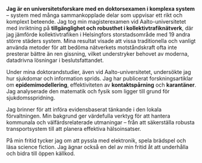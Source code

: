 **Jag är en universitetsforskare med en doktorsexamen i komplexa system** – system med många sammankopplade delar som uppvisar ett rikt och komplext beteende. Jag tog min magisterexamen vid Aalto-universitetet med inriktning på **tillgänglighet och robusthet i kollektivtrafiknätverk**, där jag jämförde kollektivtrafiken i Helsingfors storstadsområde med 19 andra större städers system. Mina resultat visade att vissa traditionella och vanligt använda metoder för att bedöma nätverkets motståndskraft ofta inte presterar bättre än ren gissning, vilket understryker behovet av moderna, datadrivna lösningar i beslutsfattandet.

Under mina doktorandstudier, även vid Aalto-universitetet, undersökte jag hur sjukdomar och information sprids. Jag har publicerat forskningsartiklar om **epidemimodellering**, effektiviteten av **kontaktspårning** och **karantäner**. Jag analyserade den matematik och fysik som ligger till grund för sjukdomsspridning.

Jag brinner för att införa evidensbaserat tänkande i den lokala förvaltningen. Min bakgrund ger värdefulla verktyg för att hantera kommunala och välfärdsrelaterade utmaningar – från att säkerställa robusta transportsystem till att planera effektiva hälsoinsatser.

På min fritid tycker jag om att pyssla med elektronik, spela brädspel och läsa science fiction. Jag ägnar också en del av min fritid åt att underhålla och bidra till öppen källkod.
